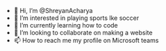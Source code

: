 - 👋 Hi, I’m @ShreyanAcharya
- 👀 I’m interested in playing sports lke soccer
- 🌱 I’m currently learning how to code
- 💞️ I’m looking to collaborate on making a website 
- 📫 How to reach me my profile on Microsoft teams

<!---
ShreyanAcharya/ShreyanAcharya is a ✨ special ✨ repository because its `README.md` (this file) appears on your GitHub profile.
You can click the Preview link to take a look at your changes.
--->
